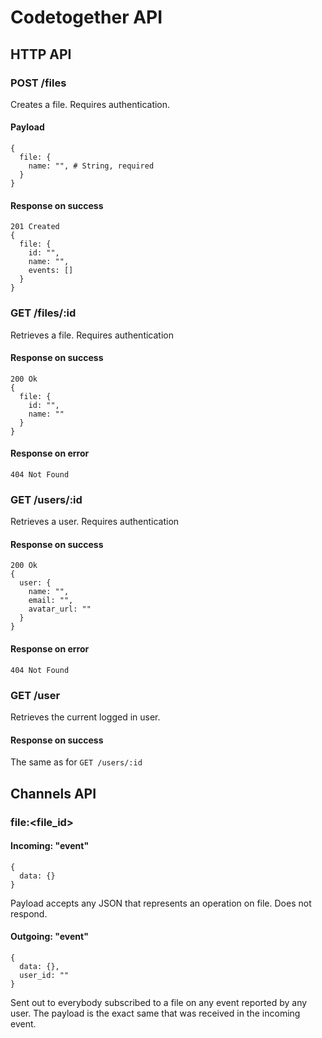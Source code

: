# Codetogether API

## HTTP API

### POST /files

Creates a file. Requires authentication.

#### Payload
```
{
  file: {
    name: "", # String, required
  }
}
```

#### Response on success
```
201 Created
{
  file: {
    id: "",
    name: "",
    events: []
  }
}
```

### GET /files/:id

Retrieves a file. Requires authentication

#### Response on success
```
200 Ok
{
  file: {
    id: "",
    name: ""
  }
}
```

#### Response on error
```
404 Not Found
```

### GET /users/:id

Retrieves a user. Requires authentication

#### Response on success
```
200 Ok
{
  user: {
    name: "",
    email: "",
    avatar_url: ""
  }
}
```

#### Response on error
```
404 Not Found
```

### GET /user

Retrieves the current logged in user.

#### Response on success
The same as for `GET /users/:id`


## Channels API

### file:<file_id>

#### Incoming: "event"

```
{
  data: {}
}
```

Payload accepts any JSON that represents an operation on file.
Does not respond.

#### Outgoing: "event"

```
{
  data: {},
  user_id: ""
}
```

Sent out to everybody subscribed to a file on any event reported by any user.
The payload is the exact same that was received in the incoming event.

